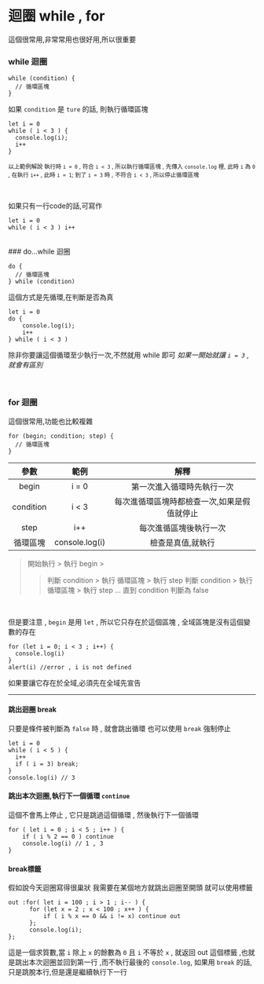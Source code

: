 # 迴圈 while , for

這個很常用,非常常用也很好用,所以很重要
### while 迴圈
```js{.line-numbers}
while (condition) {
  // 循環區塊
}
```
如果 `condition` 是 `ture` 的話, 則執行循環區塊

```js{.line-numbers}
let i = 0
while ( i < 3 ) {
  console.log(i);
  i++
}
```
<small>以上範例解說
執行時 `i = 0` , 符合 `i < 3` , 所以執行循環區塊 , 先傳入 `console.log` 裡, 此時 `i` 為 `0` , 在執行 `i++` , 此時 `i = 1`;
到了 `i = 3` 時 , 不符合 `i < 3` , 所以停止循環區塊
</small>

<br/>

如果只有一行code的話,可寫作
```js{.line-numbers}
let i = 0
while ( i < 3 ) i++ 
```
<br/>
### do...while 迴圈

```js{.line-numbers}
do {
  // 循環區塊
} while (condition)
```
這個方式是先循環,在判斷是否為真

```js{.line-numbers}
let i = 0
do {
    console.log(i);
    i++
} while ( i < 3 )
```
除非你要讓這個循環至少執行一次,不然就用 while 即可
*如果一開始就讓 `i = 3` ,就會有區別*

<br />

### for 迴圈

這個很常用,功能也比較複雜
```js{.line-numbers}
for (begin; condition; step) {
  // 循環區塊
}
```
|參數|範例|解釋|
|:--:|:--:|:--:|
|begin|i = 0|第一次進入循環時先執行一次|
|condition|	i < 3|每次進循環區塊時都檢查一次,如果是假值就停止|
|step|i++|每次進循區塊後執行一次|
|循環區塊|console.log(i)|檢查是真值,就執行|


> 開始執行 > 執行 begin >
> >判斷 condition > 執行 循環區塊 > 執行 step
> >判斷 condition > 執行 循環區塊 > 執行 step
> ... 直到 condition 判斷為 false

<br />

但是要注意 , `begin` 是用 `let` , 所以它只存在於這個區塊 , 全域區塊是沒有這個變數的存在 

```js{.line-numbers}
for (let i = 0; i < 3 ; i++) {
  console.log(i)
}
alert(i) //error , i is not defined
```

如果要讓它存在於全域,必須先在全域先宣告

---
#### 跳出迴圈 break

只要是條件被判斷為 `false` 時 , 就會跳出循環
也可以使用 `break` 強制停止

```js{.line-numbers}
let i = 0
while ( i < 5 ) {
  i++
  if ( i = 3) break;
}
console.log(i) // 3
```

#### 跳出本次迴圈,執行下一個循環 `continue` 

這個不會馬上停止 , 它只是跳過這個循環 , 然後執行下一個循環 

```js{.line-numbers}
for ( let i = 0 ; i < 5 ; i++ ) {
    if ( i % 2 == 0 ) continue
    console.log(i) // 1 , 3
}
```

#### break標籤

假如說今天迴圈寫得很巢狀
我需要在某個地方就跳出迴圈至開頭
就可以使用標籤

```js{.line-numbers}
out :for( let i = 100 ; i > 1 ; i-- ) {
      for (let x = 2 ; x < 100 ; x++ ) {
          if ( i % x == 0 && i != x) continue out
      };
      console.log(i);
};
```
這是一個求質數,當 `i` 除上 `x` 的餘數為 `0` 且 `i` 不等於 `x` , 就返回 out 這個標籤 ,也就是跳出本次迴圈並回到第一行 ,而不執行最後的 `console.log`, 如果用 `break` 的話, 只是跳脫本行,但是還是繼續執行下一行  
 